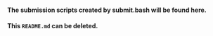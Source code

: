 #### The submission scripts created by submit.bash will be found here.

#### This `README.md` can be deleted.
